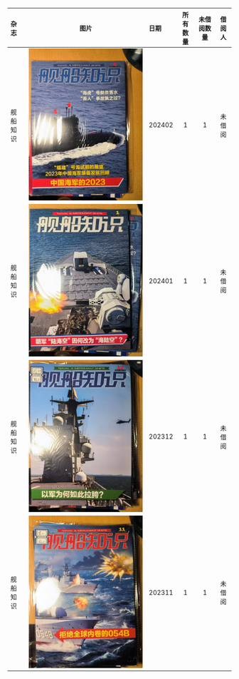 | 杂志 | 图片 | 日期 | 所有数量 | 未借阅数量 | 借阅人 |
| :--- | :---: | :--- | :---: | :---: | :---: |
| 舰船知识 | ![JCZS202402](image/JCZS202402.jpg) | 202402 | 1 | 1 | 未借阅 |
| 舰船知识 | ![JCZS202401](image/JCZS202401.jpg) | 202401 | 1 | 1 | 未借阅 |
| 舰船知识 | ![JCZS202312](image/JCZS202312.jpg) | 202312 | 1 | 1 | 未借阅 |
| 舰船知识 | ![JCZS202311](image/JCZS202311.jpg) | 202311 | 1 | 1 | 未借阅 |